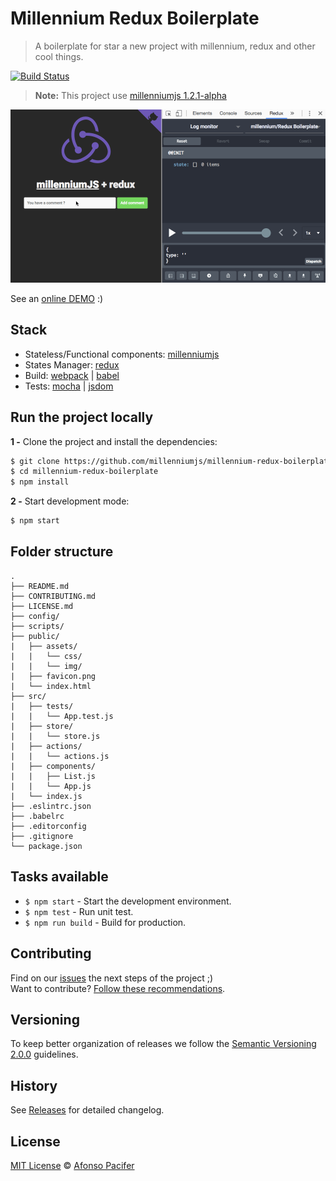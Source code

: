# Millennium Redux Boilerplate

> A boilerplate for star a new project with millennium, redux and other cool things.

[![Build Status](https://travis-ci.org/millenniumjs/millennium-redux-boilerplate.svg?branch=master)](https://travis-ci.org/millenniumjs/millennium-redux-boilerplate)

> **Note:** This project use [millenniumjs 1.2.1-alpha](https://github.com/millenniumjs/millenniumjs/releases/tag/1.2.1-alpha)

![App demo](demo.gif)

See an [online DEMO](https://millenniumjs.github.io/millennium-redux-boilerplate/) :)

## Stack

- Stateless/Functional components: [millenniumjs](http://millenniumjs.github.io/)
- States Manager: [redux](http://redux.js.org/)
- Build: [webpack](https://webpack.github.io/) | [babel](https://babeljs.io/)
- Tests: [mocha](https://mochajs.org/) | [jsdom](https://github.com/tmpvar/jsdom)

## Run the project locally

**1 -** Clone the project and install the dependencies:

```sh
$ git clone https://github.com/millenniumjs/millennium-redux-boilerplate.git
$ cd millennium-redux-boilerplate
$ npm install
```

**2 -** Start development mode:

```sh
$ npm start
```

## Folder structure

	.
	├── README.md
	├── CONTRIBUTING.md
	├── LICENSE.md
	├── config/
	├── scripts/
	├── public/
	|   ├── assets/
	|   |   └── css/
	|   |   └── img/
	|   ├── favicon.png
	|   └── index.html
	├── src/
	|   ├── tests/
	|   |   └── App.test.js
	|   ├── store/
	|   |   └── store.js
	|   ├── actions/
	|   |   └── actions.js
	|   ├── components/
	|   |   ├── List.js
	|   |   └── App.js
	|   └── index.js
	├── .eslintrc.json
	├── .babelrc
	├── .editorconfig
	├── .gitignore
	└── package.json

## Tasks available

- `$ npm start` - Start the development environment.
- `$ npm test` - Run unit test.
- `$ npm run build` - Build for production.

## Contributing

Find on our [issues](https://github.com/millenniumjs/millennium-redux-boilerplate/issues/) the next steps of the project ;)
<br>
Want to contribute? [Follow these recommendations](https://github.com/millenniumjs/millennium-redux-boilerplater/blob/master/CONTRIBUTING.md).

## Versioning

To keep better organization of releases we follow the [Semantic Versioning 2.0.0](http://semver.org/) guidelines.

## History

See [Releases](https://github.com/millenniumjs/millennium-redux-boilerplater/releases) for detailed changelog.

## License

[MIT License](https://github.com/millenniumjs/millennium-redux-boilerplater/blob/master/LICENSE.md) © [Afonso Pacifer](http://afonsopacifer.github.io/)
